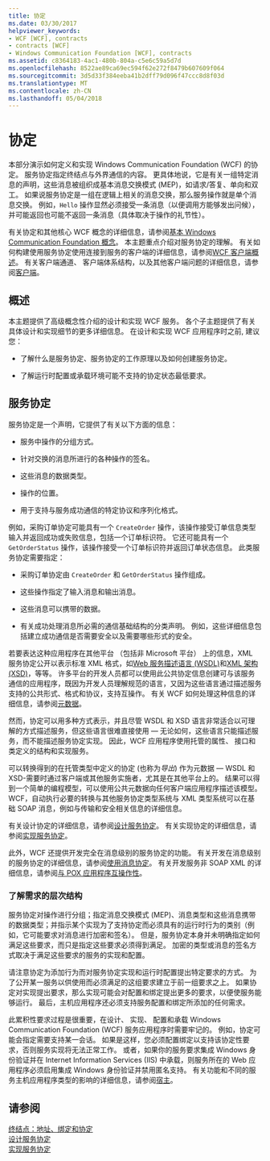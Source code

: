 ```yaml
---
title: 协定
ms.date: 03/30/2017
helpviewer_keywords:
- WCF [WCF], contracts
- contracts [WCF]
- Windows Communication Foundation [WCF], contracts
ms.assetid: c8364183-4ac1-480b-804a-c5e6c59a5d7d
ms.openlocfilehash: 8522ae89ca69ec594f62e272f8479b607609f064
ms.sourcegitcommit: 3d5d33f384eeba41b2dff79d096f47ccc8d8f03d
ms.translationtype: MT
ms.contentlocale: zh-CN
ms.lasthandoff: 05/04/2018
---
```

# <a name="contracts"></a>协定
本部分演示如何定义和实现 Windows Communication Foundation (WCF) 的协定。 服务协定指定终结点与外界通信的内容。 更具体地说，它是有关一组特定消息的声明，这些消息被组织成基本消息交换模式 (MEP)，如请求/答复、单向和双工。 如果说服务协定是一组在逻辑上相关的消息交换，那么服务操作就是单个消息交换。 例如，`Hello` 操作显然必须接受一条消息（以便调用方能够发出问候），并可能返回也可能不返回一条消息（具体取决于操作的礼节性）。  
  
 有关协定和其他核心 WCF 概念的详细信息，请参阅[基本 Windows Communication Foundation 概念](../../../../docs/framework/wcf/fundamental-concepts.md)。 本主题重点介绍对服务协定的理解。 有关如何构建使用服务协定使用连接到服务的客户端的详细信息，请参阅[WCF 客户端概述](../../../../docs/framework/wcf/wcf-client-overview.md)。 有关客户端通道、 客户端体系结构，以及其他客户端问题的详细信息，请参阅[客户端](../../../../docs/framework/wcf/feature-details/clients.md)。  
  
## <a name="overview"></a>概述  
 本主题提供了高级概念性介绍的设计和实现 WCF 服务。 各个子主题提供了有关具体设计和实现细节的更多详细信息。 在设计和实现 WCF 应用程序时之前, 建议您：  
  
-   了解什么是服务协定、服务协定的工作原理以及如何创建服务协定。  
  
-   了解运行时配置或承载环境可能不支持的协定状态最低要求。  
  
## <a name="service-contracts"></a>服务协定  
 服务协定是一个声明，它提供了有关以下方面的信息：  
  
-   服务中操作的分组方式。  
  
-   针对交换的消息所进行的各种操作的签名。  
  
-   这些消息的数据类型。  
  
-   操作的位置。  
  
-   用于支持与服务成功通信的特定协议和序列化格式。  
  
 例如，采购订单协定可能具有一个 `CreateOrder` 操作，该操作接受订单信息类型输入并返回成功或失败信息，包括一个订单标识符。 它还可能具有一个 `GetOrderStatus` 操作，该操作接受一个订单标识符并返回订单状态信息。 此类服务协定需要指定：  
  
-   采购订单协定由 `CreateOrder` 和 `GetOrderStatus` 操作组成。  
  
-   这些操作指定了输入消息和输出消息。  
  
-   这些消息可以携带的数据。  
  
-   有关成功处理消息所必需的通信基础结构的分类声明。 例如，这些详细信息包括建立成功通信是否需要安全以及需要哪些形式的安全。  
  
 若要表达这种应用程序在其他平台 （包括非 Microsoft 平台） 上的信息，XML 服务协定公开以表示标准 XML 格式，如[Web 服务描述语言 (WSDL)](http://go.microsoft.com/fwlink/?LinkId=87004)和[XML 架构 (XSD)](http://go.microsoft.com/fwlink/?LinkId=87005)，等等。 许多平台的开发人员都可以使用此公共协定信息创建可与该服务通信的应用程序，既因为开发人员理解规范的语言，又因为这些语言通过描述服务支持的公共形式、格式和协议，支持互操作。 有关 WCF 如何处理这种信息的详细信息，请参阅[元数据](../../../../docs/framework/wcf/feature-details/metadata.md)。  
  
 然而，协定可以用多种方式表示，并且尽管 WSDL 和 XSD 语言非常适合以可理解的方式描述服务，但这些语言很难直接使用 — 无论如何，这些语言只能描述服务，而不能描述服务协定实现。 因此，WCF 应用程序使用托管的属性、 接口和类定义的结构和实现服务。  
  
 可以转换得到的在托管类型中定义的协定 (也称为*导出*) 作为元数据 — WSDL 和 XSD-需要时通过客户端或其他服务实施者，尤其是在其他平台上的。 结果可以得到一个简单的编程模型，可以使用公共元数据向任何客户端应用程序描述该模型。 WCF，自动执行必要的转换与其他服务协定类型系统与 XML 类型系统可以在基础 SOAP 消息，例如与传输和安全相关信息的详细信息。  
  
 有关设计协定的详细信息，请参阅[设计服务协定](../../../../docs/framework/wcf/designing-service-contracts.md)。 有关实现协定的详细信息，请参阅[实现服务协定](../../../../docs/framework/wcf/implementing-service-contracts.md)。  
  
 此外，WCF 还提供开发完全在消息级别的服务协定的功能。 有关开发在消息级别的服务协定的详细信息，请参阅[使用消息协定](../../../../docs/framework/wcf/feature-details/using-message-contracts.md)。 有关开发服务非 SOAP XML 的详细信息，请参阅[与 POX 应用程序互操作性](../../../../docs/framework/wcf/feature-details/interoperability-with-pox-applications.md)。  
  
### <a name="understanding-the-hierarchy-of-requirements"></a>了解需求的层次结构  
 服务协定对操作进行分组；指定消息交换模式 (MEP)、消息类型和这些消息携带的数据类型；并指示某个实现为了支持协定而必须具有的运行时行为的类别（例如，它可能要求对消息进行加密和签名）。 但是，服务协定本身并未明确指定如何满足这些要求，而只是指定这些要求必须得到满足。 加密的类型或消息的签名方式取决于满足这些要求的服务的实现和配置。  
  
 请注意协定为添加行为而对服务协定实现和运行时配置提出特定要求的方式。 为了公开某一服务以供使用而必须满足的这组要求建立于前一组要求之上。 如果协定对实现提出要求，那么实现可能会对配置和绑定提出更多的要求，以便使服务能够运行。 最后，主机应用程序还必须支持服务配置和绑定所添加的任何需求。  
  
 此累积性要求过程是很重要，在设计、 实现、 配置和承载 Windows Communication Foundation (WCF) 服务应用程序时需要牢记的。 例如，协定可能会指定需要支持某一会话。 如果是这样，您必须配置绑定以支持该协定性要求，否则服务实现将无法正常工作。 或者，如果你的服务要求集成 Windows 身份验证并在 Internet Information Services (IIS) 中承载，则服务所在的 Web 应用程序必须启用集成 Windows 身份验证并禁用匿名支持。 有关功能和不同的服务主机应用程序类型的影响的详细信息，请参阅[宿主](../../../../docs/framework/wcf/feature-details/hosting.md)。  
  
## <a name="see-also"></a>请参阅  
 [终结点：地址、绑定和协定](../../../../docs/framework/wcf/feature-details/endpoints-addresses-bindings-and-contracts.md)  
 [设计服务协定](../../../../docs/framework/wcf/designing-service-contracts.md)  
 [实现服务协定](../../../../docs/framework/wcf/implementing-service-contracts.md)

